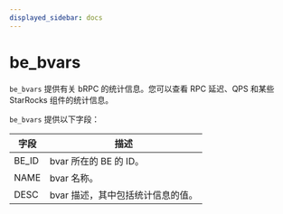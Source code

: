 ```yaml
---
displayed_sidebar: docs
---
```


# be_bvars

`be_bvars` 提供有关 bRPC 的统计信息。您可以查看 RPC 延迟、QPS 和某些 StarRocks 组件的统计信息。

`be_bvars` 提供以下字段：

| **字段** | **描述**                          |
| -------- | --------------------------------- |
| BE_ID    | bvar 所在的 BE 的 ID。             |
| NAME     | bvar 名称。                       |
| DESC     | bvar 描述，其中包括统计信息的值。 |
